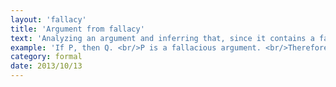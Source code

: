 ```yaml
---
layout: 'fallacy'
title: 'Argument from fallacy'
text: 'Analyzing an argument and inferring that, since it contains a fallacy, its conclusion must be false.'
example: 'If P, then Q. <br/>P is a fallacious argument. <br/>Therefore, Q is false.'
category: formal
date: 2013/10/13
---
```

